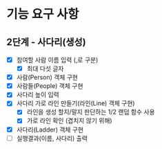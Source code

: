 # 기능 요구 사항

## 2단계 - 사다리(생성)

-[x] 참여할 사람 이름 입력 (,로 구분)
    - [x] 최대 다섯 글자
-[x] 사람(Person) 객체 구현
-[x] 사람들(People) 객체 구현
-[x] 사다리 높이 입력
-[x] 사다리 가로 라인 만들기(라인(Line) 객체 구현)
    -[x] 라인을 생성 할지/말지 판단하는 1/2 랜덤 함수 사용
    -[x] 가로 라인 확인 (겹치지 않기 위해)
-[x] 사다리(Ladder) 객체 구현
-[ ] 실행결과(이름, 사다리) 출력
